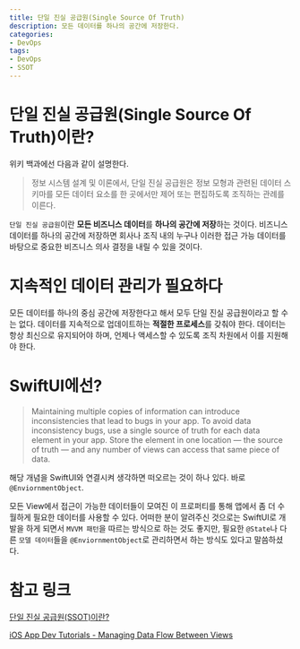 ```yaml
---
title: 단일 진실 공급원(Single Source Of Truth)
description: 모든 데이터를 하나의 공간에 저장한다.
categories:
- DevOps
tags:
- DevOps
- SSOT
---
```


# 단일 진실 공급원(Single Source Of Truth)이란?
위키 백과에선 다음과 같이 설명한다.

> 정보 시스템 설계 및 이론에서, 단일 진실 공급원은 정보 모형과 관련된 데이터 스키마를 모든 데이터 요소를 한 곳에서만 제어 또는 편집하도록 조직하는 관례를 이른다.

`단일 진실 공급원`이란 **모든 비즈니스 데이터**를 **하나의 공간에 저장**하는 것이다. 비즈니스 데이터를 하나의 공간에 저장하면 회사나 조직 내의 누구나 이러한 접근 가능 데이터를 바탕으로 중요한 비즈니스 의사 결정을 내릴 수 있을 것이다.

# 지속적인 데이터 관리가 필요하다
모든 데이터를 하나의 중심 공간에 저장한다고 해서 모두 단일 진실 공급원이라고 할 수는 없다. 데이터를 지속적으로 업데이트하는 **적절한 프로세스**를 갖춰야 한다. 데이터는 항상 최신으로 유지되어야 하며, 언제나 액세스할 수 있도록 조직 차원에서 이를 지원해야 한다.

# SwiftUI에선?
> Maintaining multiple copies of information can introduce inconsistencies that lead to bugs in your app. To avoid data inconsistency bugs, use a single source of truth for each data element in your app. Store the element in one location — the source of truth — and any number of views can access that same piece of data.

해당 개념을 SwiftUI와 연결시켜 생각하면 떠오르는 것이 하나 있다. 바로 `@EnviornmentObject`.

모든 View에서 접근이 가능한 데이터들이 모여진 이 프로퍼티를 통해 앱에서 좀 더 수월하게 필요한 데이터를 사용할 수 있다. 어떠한 분이 알려주신 것으로는 SwiftUI로 개발을 하게 되면서 `MVVM 패턴`을 따르는 방식으로 하는 것도 좋지만, 필요한 `@State`나 다른 `모델 데이터`들을 `@EnviornmentObject`로 관리하면서 하는 방식도 있다고 말씀하셨다.

# 참고 링크
[단일 진실 공급원(SSOT)이란?](https://experience.dropbox.com/ko-kr/resources/source-of-truth)

[iOS App Dev Tutorials - Managing Data Flow Between Views](https://developer.apple.com/tutorials/app-dev-training/managing-data-flow-between-views)